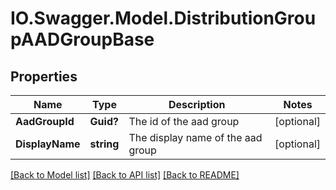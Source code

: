 # IO.Swagger.Model.DistributionGroupAADGroupBase
## Properties

Name | Type | Description | Notes
------------ | ------------- | ------------- | -------------
**AadGroupId** | **Guid?** | The id of the aad group | [optional] 
**DisplayName** | **string** | The display name of the aad group | [optional] 

[[Back to Model list]](../README.md#documentation-for-models) [[Back to API list]](../README.md#documentation-for-api-endpoints) [[Back to README]](../README.md)

